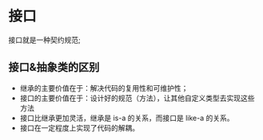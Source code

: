 # 接口
接口就是一种契约规范;

## 接口&抽象类的区别
- 继承的主要价值在于：解决代码的复用性和可维护性； 
- 接口的主要价值在于：设计好的规范（方法），让其他自定义类型去实现这些方法
- 接口比继承更加灵活，继承是 is-a 的关系，而接口是 like-a 的关系。
- 接口在一定程度上实现了代码的解耦。